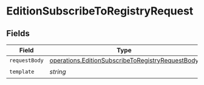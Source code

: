 # EditionSubscribeToRegistryRequest


## Fields

| Field                                                                                                                       | Type                                                                                                                        | Required                                                                                                                    | Description                                                                                                                 |
| --------------------------------------------------------------------------------------------------------------------------- | --------------------------------------------------------------------------------------------------------------------------- | --------------------------------------------------------------------------------------------------------------------------- | --------------------------------------------------------------------------------------------------------------------------- |
| `requestBody`                                                                                                               | [operations.EditionSubscribeToRegistryRequestBody](../../../sdk/models/operations/editionsubscribetoregistryrequestbody.md) | :heavy_minus_sign:                                                                                                          | N/A                                                                                                                         |
| `template`                                                                                                                  | *string*                                                                                                                    | :heavy_check_mark:                                                                                                          | Template id                                                                                                                 |